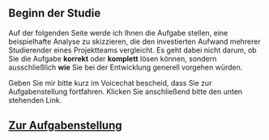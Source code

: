 
## Beginn der Studie

Auf der folgenden Seite werde ich Ihnen die Aufgabe stellen, eine beispielhafte Analyse zu skizzieren, die den investierten Aufwand mehrerer Studierender eines Projektteams vergleicht. Es geht dabei nicht darum, ob Sie die Aufgabe **korrekt** oder **komplett** lösen können, sondern ausschließlich **wie** Sie bei der Entwicklung generell vorgehen würden. 

Geben Sie mir bitte kurz im Voicechat bescheid, dass Sie zur Aufgabenstellung fortfahren. Klicken Sie anschließend bitte den unten stehenden Link.

## [Zur Aufgabenstellung](https://github.com/FelixRDL/Plugin-Challenge/blob/master/aufgabenstellung.md)
